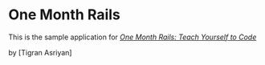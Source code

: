 # One Month Rails

This is the sample application for 
[*One Month Rails: Teach Yourself to Code*](http://onemonthrails.com)

by [Tigran Asriyan]